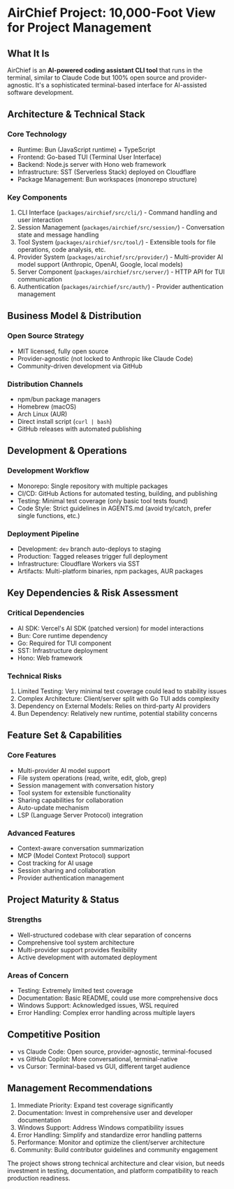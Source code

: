 # AirChief Project: 10,000-Foot View for Project Management

## What It Is

AirChief is an **AI-powered coding assistant CLI tool** that runs in the terminal, similar to Claude Code but 100% open source and provider-agnostic. It's a sophisticated terminal-based interface for AI-assisted software development.

## Architecture & Technical Stack

### Core Technology

- Runtime: Bun (JavaScript runtime) + TypeScript
- Frontend: Go-based TUI (Terminal User Interface)
- Backend: Node.js server with Hono web framework
- Infrastructure: SST (Serverless Stack) deployed on Cloudflare
- Package Management: Bun workspaces (monorepo structure)

### Key Components

1. CLI Interface (`packages/airchief/src/cli/`) - Command handling and user interaction
2. Session Management (`packages/airchief/src/session/`) - Conversation state and message handling
3. Tool System (`packages/airchief/src/tool/`) - Extensible tools for file operations, code analysis, etc.
4. Provider System (`packages/airchief/src/provider/`) - Multi-provider AI model support (Anthropic, OpenAI, Google, local models)
5. Server Component (`packages/airchief/src/server/`) - HTTP API for TUI communication
6. Authentication (`packages/airchief/src/auth/`) - Provider authentication management

## Business Model & Distribution

### Open Source Strategy

- MIT licensed, fully open source
- Provider-agnostic (not locked to Anthropic like Claude Code)
- Community-driven development via GitHub

### Distribution Channels

- npm/bun package managers
- Homebrew (macOS)
- Arch Linux (AUR)
- Direct install script (`curl | bash`)
- GitHub releases with automated publishing

## Development & Operations

### Development Workflow

- Monorepo: Single repository with multiple packages
- CI/CD: GitHub Actions for automated testing, building, and publishing
- Testing: Minimal test coverage (only basic tool tests found)
- Code Style: Strict guidelines in AGENTS.md (avoid try/catch, prefer single functions, etc.)

### Deployment Pipeline

- Development: `dev` branch auto-deploys to staging
- Production: Tagged releases trigger full deployment
- Infrastructure: Cloudflare Workers via SST
- Artifacts: Multi-platform binaries, npm packages, AUR packages

## Key Dependencies & Risk Assessment

### Critical Dependencies

- AI SDK: Vercel's AI SDK (patched version) for model interactions
- Bun: Core runtime dependency
- Go: Required for TUI component
- SST: Infrastructure deployment
- Hono: Web framework

### Technical Risks

1. Limited Testing: Very minimal test coverage could lead to stability issues
2. Complex Architecture: Client/server split with Go TUI adds complexity
3. Dependency on External Models: Relies on third-party AI providers
4. Bun Dependency: Relatively new runtime, potential stability concerns

## Feature Set & Capabilities

### Core Features

- Multi-provider AI model support
- File system operations (read, write, edit, glob, grep)
- Session management with conversation history
- Tool system for extensible functionality
- Sharing capabilities for collaboration
- Auto-update mechanism
- LSP (Language Server Protocol) integration

### Advanced Features

- Context-aware conversation summarization
- MCP (Model Context Protocol) support
- Cost tracking for AI usage
- Session sharing and collaboration
- Provider authentication management

## Project Maturity & Status

### Strengths

- Well-structured codebase with clear separation of concerns
- Comprehensive tool system architecture
- Multi-provider support provides flexibility
- Active development with automated deployment

### Areas of Concern

- Testing: Extremely limited test coverage
- Documentation: Basic README, could use more comprehensive docs
- Windows Support: Acknowledged issues, WSL required
- Error Handling: Complex error handling across multiple layers

## Competitive Position

- vs Claude Code: Open source, provider-agnostic, terminal-focused
- vs GitHub Copilot: More conversational, terminal-native
- vs Cursor: Terminal-based vs GUI, different target audience

## Management Recommendations

1. Immediate Priority: Expand test coverage significantly
2. Documentation: Invest in comprehensive user and developer documentation
3. Windows Support: Address Windows compatibility issues
4. Error Handling: Simplify and standardize error handling patterns
5. Performance: Monitor and optimize the client/server architecture
6. Community: Build contributor guidelines and community engagement

The project shows strong technical architecture and clear vision, but needs investment in testing, documentation, and platform compatibility to reach production readiness.
